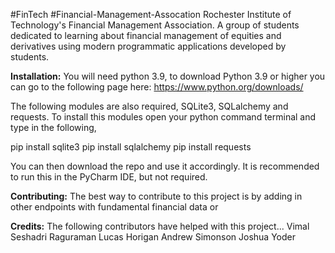 #FinTech 
#Financial-Management-Assocation
Rochester Institute of Technology's Financial Management Association. A group of students dedicated to learning about financial management of equities and derivatives using modern programmatic applications developed by students.


**Installation:** You will need python 3.9, to download Python 3.9 or higher you can go to the following page here: https://www.python.org/downloads/

The following modules are also required, SQLite3, SQLalchemy and requests. To install this modules open your python command terminal and type in the following,

pip install sqlite3
pip install sqlalchemy
pip install requests

You can then download the repo and use it accordingly. It is recommended to run this in the PyCharm IDE, but not required.

**Contributing:** The best way to contribute to this project is by adding in other endpoints with fundamental financial data or 

**Credits:** The following contributors have helped with this project...
Vimal Seshadri Raguraman
Lucas Horigan
Andrew Simonson
Joshua Yoder
